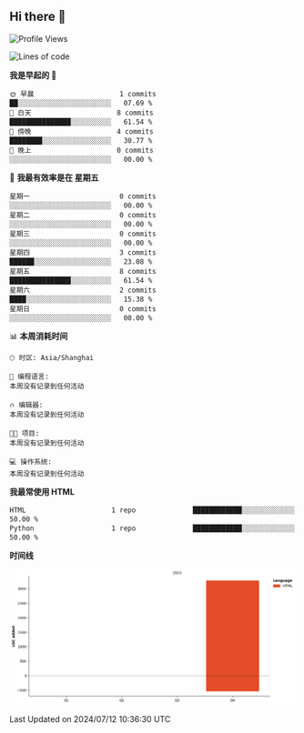 ## Hi there 👋

<!--
**liumy-lay/liumy-lay** is a ✨ _special_ ✨ repository because its `README.md` (this file) appears on your GitHub profile.

Here are some ideas to get you started:

- 🔭 I’m currently working on ...
- 🌱 I’m currently learning ...
- 👯 I’m looking to collaborate on ...
- 🤔 I’m looking for help with ...
- 💬 Ask me about ...
- 📫 How to reach me: ...
- 😄 Pronouns: ...
- ⚡ Fun fact: ...
-->

<!--START_SECTION:waka-->
![Profile Views](http://img.shields.io/badge/%E4%B8%AA%E4%BA%BA%E8%B5%84%E6%96%99%E8%A7%82%E7%9C%8B%E6%AC%A1%E6%95%B0-0-blue)

![Lines of code](https://img.shields.io/badge/%E4%BB%8E%E3%80%8CHello%20World%E3%80%8D%E8%B5%B7%E6%88%91%E5%B7%B2%E7%BB%8F%E5%86%99%E4%BA%86-3.3%20thousand%20%E8%A1%8C%E4%BB%A3%E7%A0%81-blue)

**我是早起的 🐤** 

```text
🌞 早晨                     1 commits           ██░░░░░░░░░░░░░░░░░░░░░░░   07.69 % 
🌆 白天                     8 commits           ███████████████░░░░░░░░░░   61.54 % 
🌃 傍晚                     4 commits           ████████░░░░░░░░░░░░░░░░░   30.77 % 
🌙 晚上                     0 commits           ░░░░░░░░░░░░░░░░░░░░░░░░░   00.00 % 
```
📅 **我最有效率是在 星期五** 

```text
星期一                      0 commits           ░░░░░░░░░░░░░░░░░░░░░░░░░   00.00 % 
星期二                      0 commits           ░░░░░░░░░░░░░░░░░░░░░░░░░   00.00 % 
星期三                      0 commits           ░░░░░░░░░░░░░░░░░░░░░░░░░   00.00 % 
星期四                      3 commits           ██████░░░░░░░░░░░░░░░░░░░   23.08 % 
星期五                      8 commits           ███████████████░░░░░░░░░░   61.54 % 
星期六                      2 commits           ████░░░░░░░░░░░░░░░░░░░░░   15.38 % 
星期日                      0 commits           ░░░░░░░░░░░░░░░░░░░░░░░░░   00.00 % 
```


📊 **本周消耗时间** 

```text
🕑︎ 时区: Asia/Shanghai

💬 编程语言: 
本周没有记录到任何活动

🔥 编辑器: 
本周没有记录到任何活动

🐱‍💻 项目: 
本周没有记录到任何活动

💻 操作系统: 
本周没有记录到任何活动
```

**我最常使用 HTML** 

```text
HTML                     1 repo              ████████████░░░░░░░░░░░░░   50.00 % 
Python                   1 repo              ████████████░░░░░░░░░░░░░   50.00 % 
```



**时间线**

![Lines of Code chart](https://raw.githubusercontent.com/liumy-lay/liumy-lay/main/assets/bar_graph.png)


 Last Updated on 2024/07/12 10:36:30 UTC
<!--END_SECTION:waka-->

